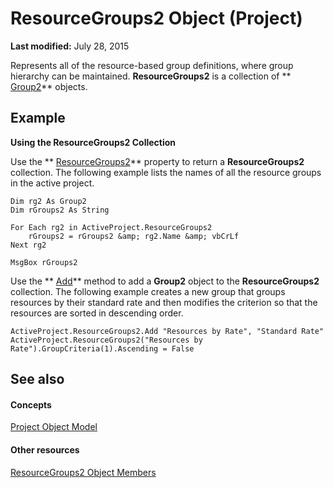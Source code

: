 
# ResourceGroups2 Object (Project)

 **Last modified:** July 28, 2015

Represents all of the resource-based group definitions, where group hierarchy can be maintained.  **ResourceGroups2** is a collection of ** [Group2](a7a61fa4-e752-006e-a47e-03987b04f01c.md)** objects.

## Example

 **Using the ResourceGroups2 Collection**

Use the  ** [ResourceGroups2](2edec49b-2deb-b758-5d27-808ee391d994.md)** property to return a **ResourceGroups2** collection. The following example lists the names of all the resource groups in the active project.




```
Dim rg2 As Group2  
Dim rGroups2 As String  
  
For Each rg2 in ActiveProject.ResourceGroups2  
    rGroups2 = rGroups2 &amp; rg2.Name &amp; vbCrLf  
Next rg2  
  
MsgBox rGroups2
```

Use the  ** [Add](28bf0ab1-de03-1519-0817-8e2bc4417940.md)** method to add a **Group2** object to the **ResourceGroups2** collection. The following example creates a new group that groups resources by their standard rate and then modifies the criterion so that the resources are sorted in descending order.




```
ActiveProject.ResourceGroups2.Add "Resources by Rate", "Standard Rate"  
ActiveProject.ResourceGroups2("Resources by Rate").GroupCriteria(1).Ascending = False
```


## See also


#### Concepts


 [Project Object Model](900b167b-88ec-ea88-15b7-27bb90c22ac6.md)
#### Other resources


 [ResourceGroups2 Object Members](4879dc19-4fc4-1975-9f92-515a312661b4.md)
